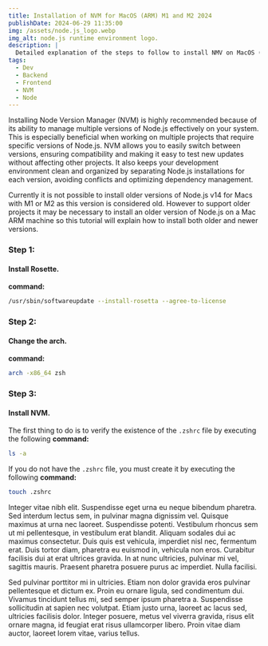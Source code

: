 ```yaml
---
title: Installation of NVM for MacOS (ARM) M1 and M2 2024
publishDate: 2024-06-29 11:35:00
img: /assets/node.js_logo.webp
img_alt: node.js runtime environment logo.
description: |
  Detailed explanation of the steps to follow to install NMV on MacOS (ARM) with M1 or M2 🤓 👾 🌐
tags:
  - Dev
  - Backend
  - Frontend
  - NVM
  - Node
---
```


Installing Node Version Manager (NVM) is highly recommended because of its ability to manage multiple versions of Node.js effectively on your system. This is especially beneficial when working on multiple projects that require specific versions of Node.js. NVM allows you to easily switch between versions, ensuring compatibility and making it easy to test new updates without affecting other projects. It also keeps your development environment clean and organized by separating Node.js installations for each version, avoiding conflicts and optimizing dependency management.

Currently it is not possible to install older versions of Node.js v14 for Macs with M1 or M2 as this version is considered old. However to support older projects it may be necessary to install an older version of Node.js on a Mac ARM machine so this tutorial will explain how to install both older and newer versions.

### Step 1:
#### Install Rosette.
**command:**
```bash
/usr/sbin/softwareupdate --install-rosetta --agree-to-license
```

### Step 2:
#### Change the arch.
**command:**
```bash
arch -x86_64 zsh
```

### Step 3:
#### Install NVM.

The first thing to do is to verify the existence of the `.zshrc` file by executing the following **command:**

```bash
ls -a
```
If you do not have the `.zshrc` file, you must create it by executing the following **command:**

```bash
touch .zshrc
```
Integer vitae nibh elit. Suspendisse eget urna eu neque bibendum pharetra. Sed interdum lectus sem, in pulvinar magna dignissim vel. Quisque maximus at urna nec laoreet. Suspendisse potenti. Vestibulum rhoncus sem ut mi pellentesque, in vestibulum erat blandit. Aliquam sodales dui ac maximus consectetur. Duis quis est vehicula, imperdiet nisl nec, fermentum erat. Duis tortor diam, pharetra eu euismod in, vehicula non eros. Curabitur facilisis dui at erat ultrices gravida. In at nunc ultricies, pulvinar mi vel, sagittis mauris. Praesent pharetra posuere purus ac imperdiet. Nulla facilisi.

Sed pulvinar porttitor mi in ultricies. Etiam non dolor gravida eros pulvinar pellentesque et dictum ex. Proin eu ornare ligula, sed condimentum dui. Vivamus tincidunt tellus mi, sed semper ipsum pharetra a. Suspendisse sollicitudin at sapien nec volutpat. Etiam justo urna, laoreet ac lacus sed, ultricies facilisis dolor. Integer posuere, metus vel viverra gravida, risus elit ornare magna, id feugiat erat risus ullamcorper libero. Proin vitae diam auctor, laoreet lorem vitae, varius tellus.